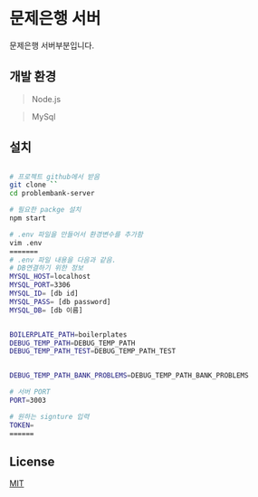 # 문제은행 서버

문제은행 서버부분입니다.

## 개발 환경
> Node.js

> MySql

## 설치
```bash

# 프로젝트 github에서 받음
git clone `` 
cd problembank-server

# 필요한 packge 설치
npm start

# .env 파일을 만들어서 환경변수를 추가함
vim .env
======= 
# .env 파일 내용을 다음과 같음.
# DB연결하기 위한 정보
MYSQL_HOST=localhost
MYSQL_PORT=3306
MYSQL_ID= [db id]
MYSQL_PASS= [db password]
MYSQL_DB= [db 이름]


BOILERPLATE_PATH=boilerplates
DEBUG_TEMP_PATH=DEBUG_TEMP_PATH
DEBUG_TEMP_PATH_TEST=DEBUG_TEMP_PATH_TEST


DEBUG_TEMP_PATH_BANK_PROBLEMS=DEBUG_TEMP_PATH_BANK_PROBLEMS

# 서버 PORT
PORT=3003

# 원하는 signture 입력
TOKEN= 
======


```
## License
[MIT](https://choosealicense.com/licenses/mit/)
